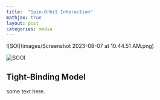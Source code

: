 ```yaml
---
title:  "Spin-Orbit Interaction"
mathjax: true
layout: post
categories: media
---
```


![SOI](images/Screenshot 2023-08-07 at 10.44.51 AM.png)

![SOOI](https://www.opli.net/media/10225/spin-orbit-coupling-of-atom-qubits-dec-img.jpg)
## Tight-Binding Model
some text here.
